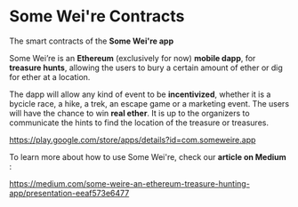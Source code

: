 # Some Wei're Contracts

The smart contracts of the **Some Wei're app** 

Some Wei’re is an **Ethereum** (exclusively for now) **mobile dapp**, for **treasure hunts**, allowing the users to bury a certain amount of ether or dig for ether at a location.

The dapp will allow any kind of event to be **incentivized**, whether it is a bycicle race, a hike, a trek, an escape game or a marketing event. The users will have the chance to win **real ether**. It is up to the organizers to communicate the hints to find the location of the treasure or treasures.

https://play.google.com/store/apps/details?id=com.someweire.app

To learn more about how to use Some Wei're, check our **article on Medium** : 

https://medium.com/some-weire-an-ethereum-treasure-hunting-app/presentation-eeaf573e6477
